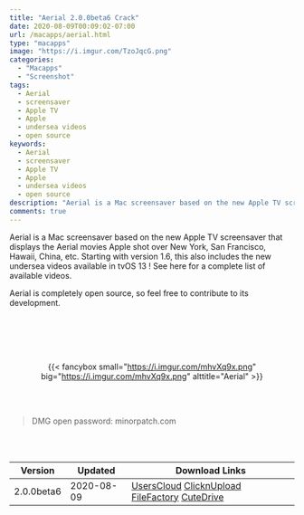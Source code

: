 ```yaml
---
title: "Aerial 2.0.0beta6 Crack"
date: 2020-08-09T00:09:02-07:00
url: /macapps/aerial.html
type: "macapps"
image: "https://i.imgur.com/TzoJqcG.png"
categories:
  - "Macapps"
  - "Screenshot"
tags:
  - Aerial
  - screensaver
  - Apple TV
  - Apple
  - undersea videos
  - open source
keywords:
  - Aerial
  - screensaver
  - Apple TV
  - Apple
  - undersea videos
  - open source
description: "Aerial is a Mac screensaver based on the new Apple TV screensaver that displays the Aerial movies Apple shot over New York, San Francisco, Hawaii, China, etc"
comments: true
---
```


Aerial is a Mac screensaver based on the new Apple TV screensaver that displays the Aerial movies Apple shot over New York, San Francisco, Hawaii, China, etc. Starting with version 1.6, this also includes the new undersea videos available in tvOS 13 ! See here for a complete list of available videos.

Aerial is completely open source, so feel free to contribute to its development.

<br/>
<br/>
<script async src="https://pagead2.googlesyndication.com/pagead/js/adsbygoogle.js"></script>
<ins class="adsbygoogle"
     style="display:block; text-align:center;"
     data-ad-layout="in-article"
     data-ad-format="fluid"
     data-ad-client="ca-pub-8746275014476192"
     data-ad-slot="5144997159"></ins>
<script>
     (adsbygoogle = window.adsbygoogle || []).push({});
</script>
<br/>
<br/>


<center>

{{< fancybox small="https://i.imgur.com/mhvXq9x.png" big="https://i.imgur.com/mhvXq9x.png" alttitle="Aerial" >}}

</center>

<br/>
<br/>


> DMG open password: minorpatch.com

<br/>

<br/>
<div id="history_version" class="history_version">

| Version | Updated | Download Links |
| ---- | ---- | ---- |
| 2.0.0beta6 | 2020-08-09 | [UsersCloud](https://ouo.io/N1mOvH)   [ClicknUpload](https://ouo.io/Z83GsZ)   [FileFactory](https://ouo.io/GBBu0h0)   [CuteDrive](https://ouo.io/MBbG4d) |

</div>
